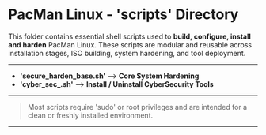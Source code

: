 # PacMan Linux - 'scripts' Directory 
This folder contains essential shell scripts used to **build, configure, install and harden** PacMan Linux.
These scripts are modular and reusable across installation stages, ISO building, system hardening, and tool deployment.

---

- **'secure_harden_base.sh'** --> **Core System Hardening**
- **'cyber_sec_.sh'** --> **Install / Uninstall CyberSecurity Tools**

---


> Most scripts require 'sudo' or root privileges and are intended for a clean or freshly installed environment.

---

